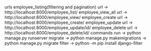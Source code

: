 urls
employee_listing(filtering and pagination) url -> http://localhost:8000/employee_list/
employee_view_all url ->  http://localhost:8000/employee_view/
employee_create url  -> http://localhost:8000/employee_create/
employee_update url -> http://localhost:8000/employee_update/id/
employee_delete url -> http://localhost:8000/employee_delete/id/
commands
run -> python manage.py runserver
migrate -> python manage.py makemigrations
        -> python manage.py migrate
filter ->  python -m pip install django-filter        
